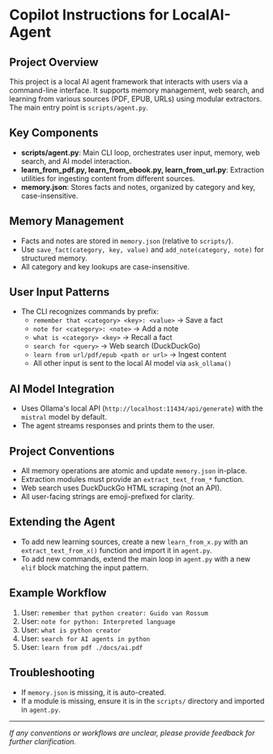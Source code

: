 # Copilot Instructions for LocalAI-Agent

## Project Overview
This project is a local AI agent framework that interacts with users via a command-line interface. It supports memory management, web search, and learning from various sources (PDF, EPUB, URLs) using modular extractors. The main entry point is `scripts/agent.py`.

## Key Components
- **scripts/agent.py**: Main CLI loop, orchestrates user input, memory, web search, and AI model interaction.
- **learn_from_pdf.py, learn_from_ebook.py, learn_from_url.py**: Extraction utilities for ingesting content from different sources.
- **memory.json**: Stores facts and notes, organized by category and key, case-insensitive.

## Memory Management
- Facts and notes are stored in `memory.json` (relative to `scripts/`).
- Use `save_fact(category, key, value)` and `add_note(category, note)` for structured memory.
- All category and key lookups are case-insensitive.

## User Input Patterns
- The CLI recognizes commands by prefix:
  - `remember that <category> <key>: <value>` → Save a fact
  - `note for <category>: <note>` → Add a note
  - `what is <category> <key>` → Recall a fact
  - `search for <query>` → Web search (DuckDuckGo)
  - `learn from url/pdf/epub <path or url>` → Ingest content
  - All other input is sent to the local AI model via `ask_ollama()`

## AI Model Integration
- Uses Ollama's local API (`http://localhost:11434/api/generate`) with the `mistral` model by default.
- The agent streams responses and prints them to the user.

## Project Conventions
- All memory operations are atomic and update `memory.json` in-place.
- Extraction modules must provide an `extract_text_from_*` function.
- Web search uses DuckDuckGo HTML scraping (not an API).
- All user-facing strings are emoji-prefixed for clarity.

## Extending the Agent
- To add new learning sources, create a new `learn_from_x.py` with an `extract_text_from_x()` function and import it in `agent.py`.
- To add new commands, extend the main loop in `agent.py` with a new `elif` block matching the input pattern.

## Example Workflow
1. User: `remember that python creator: Guido van Rossum`
2. User: `note for python: Interpreted language`
3. User: `what is python creator`
4. User: `search for AI agents in python`
5. User: `learn from pdf ./docs/ai.pdf`

## Troubleshooting
- If `memory.json` is missing, it is auto-created.
- If a module is missing, ensure it is in the `scripts/` directory and imported in `agent.py`.

---
_If any conventions or workflows are unclear, please provide feedback for further clarification._
